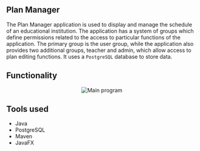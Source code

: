 ## Plan Manager

The Plan Manager application is used to display and manage the schedule of an educational institution. The application has a system of groups which define permissions related to the access to particular functions of the application. The primary group is the user group, while the application also provides two additional groups, teacher and admin, which allow access to plan editing functions. It uses a ``PostgreSQL`` database to store data.

## Functionality

<p align="center">
  <img src="https://i.imgur.com/qswtD4C.gif" alt="Main program">
</p>

## Tools used
* Java
* PostgreSQL
* Maven
* JavaFX
